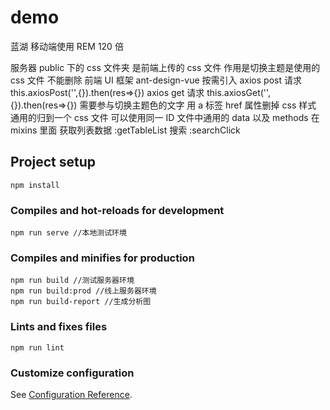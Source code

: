 # demo

蓝湖 移动端使用 REM 120 倍

服务器 public 下的 css 文件夹 是前端上传的 css 文件 作用是切换主题是使用的 css 文件 不能删除
前端 UI 框架 ant-design-vue 按需引入
axios post 请求 this.axiosPost('',{}).then(res=>{})
axios get 请求 this.axiosGet('',{}).then(res=>{})
需要参与切换主题色的文字 用 a 标签 href 属性删掉
css 样式 通用的归到一个 css 文件 可以使用同一 ID
文件中通用的 data 以及 methods 在 mixins 里面
获取列表数据 :getTableList 搜索 :searchClick

## Project setup

```
npm install
```

### Compiles and hot-reloads for development

```
npm run serve //本地测试环境
```

### Compiles and minifies for production

```
npm run build //测试服务器环境
npm run build:prod //线上服务器环境
npm run build-report //生成分析图
```

### Lints and fixes files

```
npm run lint
```

### Customize configuration

See [Configuration Reference](https://cli.vuejs.org/config/).

